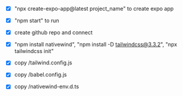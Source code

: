 - [x] "npx create-expo-app@latest project_name" to create expo app
- [x] "npm start" to run
- [x] create github repo and connect

- [x] "npm install nativewind", "npm install -D tailwindcss@3.3.2", "npx tailwindcss init"
- [x] copy /tailwind.config.js
- [x] copy /babel.config.js
- [x] copy /nativewind-env.d.ts
